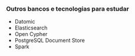 ### Outros bancos e tecnologias para estudar
  
* Datomic
* Elasticsearch
* Open Cypher
* PostgreSQL Document Store
* Spark